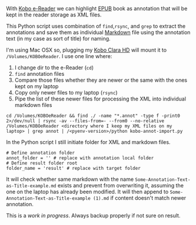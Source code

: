 With [Kobo e-Reader](https://en.wikipedia.org/wiki/Kobo_eReader) we can highlight [EPUB](https://en.wikipedia.org/wiki/EPUB) book as annotation that will be kept in the reader storage as XML files.

This Python script uses combination of `find`,`rsync`, and `grep` to extract the annotations and save them as individual [Markdown](https://en.wikipedia.org/wiki/Markdown) file using the annotation text (in my case as sort of title) for naming.

I'm using Mac OSX so, plugging my [Kobo Clara HD](https://gl.kobobooks.com/products/kobo-clara-hd) will mount it to `/Volumes/KOBOeReader`. I use one line where:

1. I change dir to the e-Reader (`cd`)
2. `find` annotation files
3. Compare those files whether they are newer or the same with the ones kept on my laptop
4. Copy only newer files to my laptop (`rsync`)
5. Pipe the list of these newer files for processing the XML into individual markdown files


```cd /Volumes/KOBOeReader && find ./ -name "*.annot" -type f -print0 2>/dev/null | rsync -av --files-from=- --from0 --no-relative /Volumes/KOBOeReader <directory where I keep my XML files on my laptop> | grep annot | /<pyenv-version>/python kobo-annot-import.py```

In the Python script I still initiate folder for XML and markdown files.


```
# Define annotation folder
annot_folder = '' # replace with annotation local folder
# Define result folder root
folder_name = 'result' # replace with target folder
```

It will check whether same markdown with the name `Some-Annotation-Text-as-Title-example.md` exists and prevent from overwriting it, assuming the one on the laptop has already been modified. It will then append to `Some-Annotation-Text-as-Title-example (1).md` if content doesn't match newer annotation.


This is a *work in progress*. Always backup properly if not sure on result.